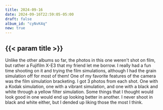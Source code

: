 ```yaml
---
title: 2024-09-16
date: 2024-09-16T22:59:05-05:00
draft: false
album_id: "cyNvK4q"
new: true
---
```


## {{< param title >}}

Unlike the other albums so far, the photos in this one weren't shot on film, but rather a Fujifilm X-E3 that my friend let me borrow. I really had a fun time shooting on it and trying the film simulations, although I had the grain simulation off for most of them!
One of my favorite features of the camera was the film simulation bracketing. I got 3 photos from each shot. One with a Kodak simulation, one with a vibrant simulation, and one with a black and white through a yellow filter simulation. Some things that I thought would look good in one would end up looking better in another. I never shoot in black and white either, but I dended up liking those the most I think.
